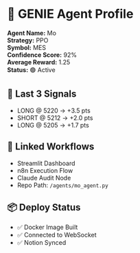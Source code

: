 # 🧠 GENIE Agent Profile

**Agent Name:** Mo  
**Strategy:** PPO  
**Symbol:** MES  
**Confidence Score:** 92%  
**Average Reward:** 1.25  
**Status:** 🟢 Active  

## 🔁 Last 3 Signals
- LONG @ 5220 → +3.5 pts
- SHORT @ 5212 → +2.0 pts
- LONG @ 5205 → +1.7 pts

## 🔗 Linked Workflows
- Streamlit Dashboard  
- n8n Execution Flow  
- Claude Audit Node  
- Repo Path: `/agents/mo_agent.py`

## 📦 Deploy Status
- ✅ Docker Image Built
- ✅ Connected to WebSocket
- ✅ Notion Synced